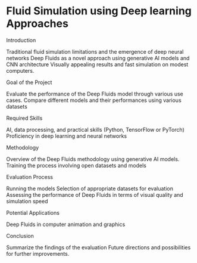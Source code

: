 # Fluid Simulation using Deep learning Approaches


Introduction

Traditional fluid simulation limitations and the emergence of deep neural networks
Deep Fluids as a novel approach using generative AI models and CNN architecture
Visually appealing results and fast simulation on modest computers.

 
Goal of the Project
	
 Evaluate the performance of the Deep Fluids model through various use cases.
Compare different models and their performances using various datasets

 
Required Skills
	
 AI, data processing, and practical skills (Python, TensorFlow or PyTorch)
Proficiency in deep learning and neural networks

 
Methodology
	
 Overview of the Deep Fluids methodology using generative AI models.
 Training the process involving open datasets and models

 
Evaluation Process
	
 Running the models
 Selection of appropriate datasets for evaluation
 Assessing the performance of Deep Fluids in terms of visual quality and simulation speed

 
Potential Applications

 Deep Fluids in computer animation and graphics

 
Conclusion

Summarize the findings of the evaluation
Future directions and possibilities for further improvements.
